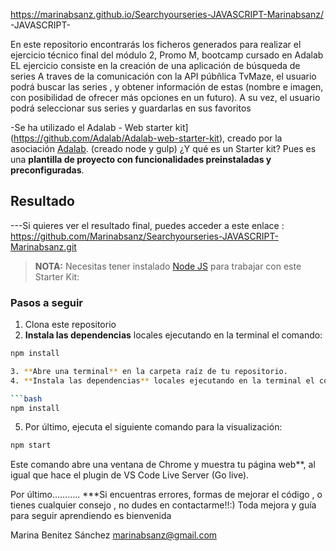 https://marinabsanz.github.io/Searchyourseries-JAVASCRIPT-Marinabsanz/
-JAVASCRIPT- 

En este repositorio encontrarás los ficheros generados para realizar el ejercicio técnico final del módulo 2, Promo M, bootcamp cursado en Adalab
EL ejercicio consiste en la creación de una aplicación de búsqueda de series
A traves de la comunicación con la API púbñlica TvMaze, el usuario podrá buscar las series , y obtener información de estas (nombre e imagen, con posibilidad de ofrecer más opciones en un futuro).
A su vez, el usuario podrá seleccionar sus series y guardarlas en sus favoritos



-Se ha utilizado el Adalab - Web starter kit](https://github.com/Adalab/Adalab-web-starter-kit), creado por la asociación [Adalab](https://adalab.es/). (creado node y gulp)
¿Y qué es un Starter kit? Pues es una **plantilla de proyecto con funcionalidades preinstaladas y preconfiguradas**.


## Resultado
---Si quieres ver el resultado final, puedes acceder a este enlace :  https://github.com/Marinabsanz/Searchyourseries-JAVASCRIPT-Marinabsanz.git

> **NOTA:** Necesitas tener instalado [Node JS](https://nodejs.org/) para trabajar con este Starter Kit:

### Pasos a seguir

1. Clona este repositorio
2. **Instala las dependencias** locales ejecutando en la terminal el comando:

```bash
npm install

3. **Abre una terminal** en la carpeta raíz de tu repositorio.
4. **Instala las dependencias** locales ejecutando en la terminal el comando:

```bash
npm install
```

5. Por último, ejecuta el siguiente comando para  la visualización:

```bash
npm start
```
Este comando abre una ventana de Chrome y muestra tu página web**, al igual que hace el plugin de VS Code Live Server (Go live).



Por último...........
***Si encuentras errores, formas de mejorar el código , o tienes cualquier consejo , no dudes en contactarme!!:)
Toda mejora y guía para seguir aprendiendo es bienvenida



Marina Benitez Sánchez
marinabsanz@gmail.com
